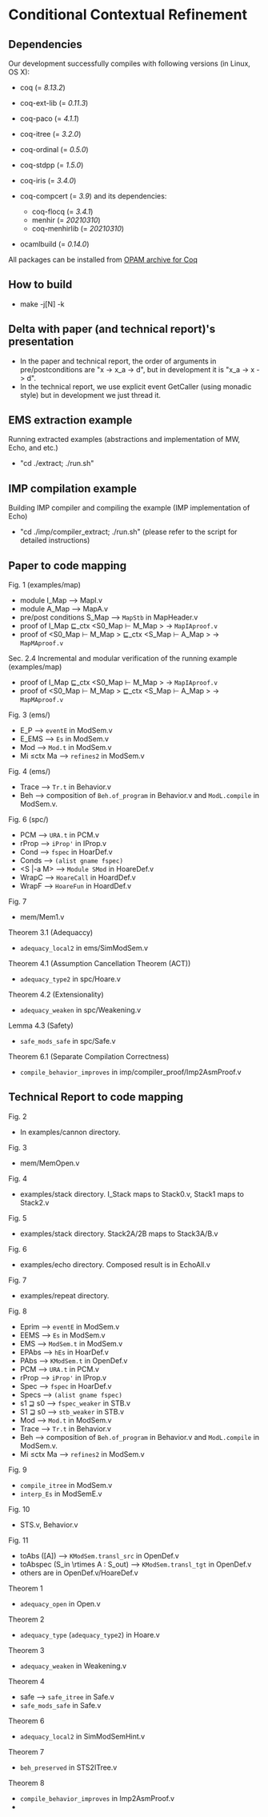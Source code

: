 # Conditional Contextual Refinement

## Dependencies
Our development successfully compiles with following versions (in Linux, OS X):

- coq (= *8.13.2*)

- coq-ext-lib (= *0.11.3*)
- coq-paco (= *4.1.1*)
- coq-itree (= *3.2.0*)
- coq-ordinal (= *0.5.0*)

- coq-stdpp (= *1.5.0*)
- coq-iris (= *3.4.0*)

- coq-compcert (= *3.9*) and its dependencies:
  + coq-flocq (= *3.4.1*)
  + menhir (= *20210310*)
  + coq-menhirlib (= *20210310*)

- ocamlbuild (= *0.14.0*)

All packages can be installed from [OPAM archive for Coq](https://github.com/coq/opam-coq-archive)

## How to build
- make -j[N] -k

## Delta with paper (and technical report)'s presentation

- In the paper and technical report, the order of arguments in pre/postconditions are "x -> x_a -> d", but in development it is "x_a -> x -> d".
- In the technical report, we use explicit event GetCaller (using monadic style) but in development we just thread it.

## EMS extraction example
Running extracted examples (abstractions and implementation of MW, Echo, and etc.)
- "cd ./extract; ./run.sh"

## IMP compilation example
Building IMP compiler and compiling the example (IMP implementation of Echo)
- "cd ./imp/compiler_extract; ./run.sh" (please refer to the script for detailed instructions)

## Paper to code mapping

Fig. 1
(examples/map)
- module I_Map --> MapI.v
- module A_Map --> MapA.v
- pre/post conditions S_Map --> `MapStb` in MapHeader.v
- proof of I_Map ⊑_ctx <S0_Map ⊢ M_Map > -> `MapIAproof.v`
- proof of <S0_Map ⊢ M_Map > ⊑_ctx <S_Map ⊢ A_Map > -> `MapMAproof.v` 
 
Sec. 2.4 Incremental and modular verification of the running example
(examples/map)
- proof of I_Map ⊑_ctx <S0_Map ⊢ M_Map > -> `MapIAproof.v`
- proof of <S0_Map ⊢ M_Map > ⊑_ctx <S_Map ⊢ A_Map > -> `MapMAproof.v` 

Fig. 3
(ems/)
- E_P --> `eventE` in ModSem.v
- E_EMS --> `Es` in ModSem.v
- Mod --> `Mod.t` in ModSem.v
- Mi ≤ctx Ma --> `refines2` in ModSem.v

Fig. 4
(ems/)
- Trace --> `Tr.t` in Behavior.v
- Beh --> composition of `Beh.of_program` in Behavior.v and `ModL.compile` in ModSem.v.

Fig. 6
(spc/)
- PCM --> `URA.t` in PCM.v
- rProp --> `iProp'` in IProp.v
- Cond --> `fspec` in HoarDef.v
- Conds --> `(alist gname fspec)`
- <S |-a M> --> `Module SMod` in HoareDef.v
- WrapC --> `HoareCall` in HoardDef.v
- WrapF --> `HoareFun` in HoardDef.v

Fig. 7
- mem/Mem1.v

Theorem 3.1 (Adequaccy)
- `adequacy_local2` in ems/SimModSem.v

Theorem 4.1 (Assumption Cancellation Theorem (ACT))
- `adequacy_type2` in spc/Hoare.v

Theorem 4.2 (Extensionality)
- `adequacy_weaken` in spc/Weakening.v

Lemma 4.3 (Safety)
- `safe_mods_safe` in spc/Safe.v

Theorem 6.1 (Separate Compilation Correctness)
- `compile_behavior_improves` in imp/compiler_proof/Imp2AsmProof.v

## Technical Report to code mapping

Fig. 2
- In examples/cannon directory.

Fig. 3
- mem/MemOpen.v

Fig. 4
- examples/stack directory. I_Stack maps to Stack0.v, Stack1 maps to Stack2.v

Fig. 5
- examples/stack directory. Stack2A/2B maps to Stack3A/B.v

Fig. 6
- examples/echo directory. Composed result is in EchoAll.v

Fig. 7
- examples/repeat directory.

Fig. 8
- Eprim --> `eventE` in ModSem.v
- EEMS --> `Es` in ModSem.v
- EMS --> `ModSem.t` in ModSem.v
- EPAbs --> `hEs` in HoarDef.v
- PAbs --> `KModSem.t` in OpenDef.v
- PCM --> `URA.t` in PCM.v
- rProp --> `iProp'` in IProp.v
- Spec --> `fspec` in HoarDef.v
- Specs --> `(alist gname fspec)`
- s1 ⊒ s0 --> `fspec_weaker` in STB.v
- S1 ⊒ s0 --> `stb_weaker` in STB.v
- Mod --> `Mod.t` in ModSem.v
- Trace --> `Tr.t` in Behavior.v
- Beh --> composition of `Beh.of_program` in Behavior.v and `ModL.compile` in ModSem.v.
- Mi ≤ctx Ma --> `refines2` in ModSem.v

Fig. 9
- `compile_itree` in ModSem.v
- `interp_Es` in ModSemE.v

Fig. 10
- STS.v, Behavior.v

Fig. 11
- toAbs ([A]) --> `KModSem.transl_src` in OpenDef.v
- toAbspec (S_in \rtimes A : S_out) --> `KModSem.transl_tgt` in OpenDef.v
- others are in OpenDef.v/HoareDef.v

Theorem 1
- `adequacy_open` in Open.v

Theorem 2
- `adequacy_type` (`adequacy_type2`) in Hoare.v

Theorem 3
- `adequacy_weaken` in Weakening.v

Theorem 4
- safe --> `safe_itree` in Safe.v
- `safe_mods_safe` in Safe.v

Theorem 6
- `adequacy_local2` in SimModSemHint.v

Theorem 7
- `beh_preserved` in STS2ITree.v

Theorem 8
- `compile_behavior_improves` in Imp2AsmProof.v
- 
